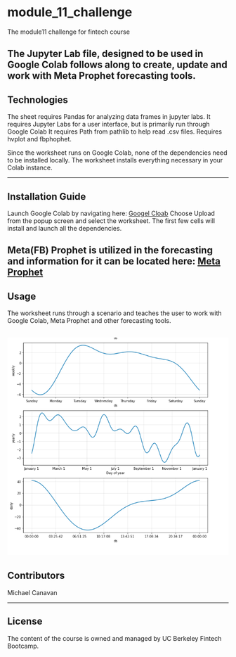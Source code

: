 # module_11_challenge

The module11 challenge for fintech course

The Jupyter Lab file, designed to be used in Google Colab follows along to create, update and work with Meta Prophet forecasting tools.
---

## Technologies

The sheet requires Pandas for analyzing data frames in jupyter labs.
It requires Jupyter Labs for a user interface, but is primarily run through Google Colab
It requires Path from pathlib to help read .csv files.
Requires hvplot and fbphophet.

Since the worksheet runs on Google Colab, none of the dependencies need to be installed locally.  The worksheet installs everything necessary in your Colab instance.

---

## Installation Guide

Launch Google Colab by navigating here: [Googel Cloab](https://colab.research.google.com/)
Choose Upload from the popup screen and select the worksheet.
The first few cells will install and launch all the dependencies.

Meta(FB) Prophet is utilized in the forecasting and information for it can be located here: [Meta Prophet](https://facebook.github.io/prophet/)
---

## Usage

The worksheet runs through a scenario and teaches the user to work with Google Colab, Meta Prophet and other forecasting tools.

![Forecast Example](forecast_image.PNG)
---

## Contributors

Michael Canavan

---

## License

The content of the course is owned and managed by UC Berkeley Fintech Bootcamp.